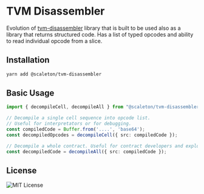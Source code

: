 # TVM Disassembler

Evolution of [tvm-disassembler](https://github.com/ton-community/disassembler) library that is built to be used also as a library that returns structured code.
Has a list of typed opcodes and ability to read individual opcode from a slice.

## Installation

```bash
yarn add @scaleton/tvm-disassembler
```

## Basic Usage

```typescript
import { decompileCell, decompileAll } from "@scaleton/tvm-disassembler";

// Decompile a single cell sequence into opcode list.
// Useful for interpretators or for debugging.
const compiledCode = Buffer.from('....', 'base64');
const decompiledOpcodes = decompileCell({ src: compiledCode });

// Decompile a whole contract. Useful for contract developers and explorers.
const decompiledCode = decompileAll({ src: compiledCode });

```

## License

![MIT License](https://img.shields.io/badge/License-MIT-green)